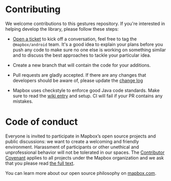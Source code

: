 # Contributing

We welcome contributions to this gestures repository. If you're interested in helping develop the library, please follow these steps:

- [Open a ticket](https://github.com/mapbox/mapbox-gestures-android/issues/new) to kick off a conversation, feel free to tag the `@mapbox/android` team. It's a good idea to explain your plans before you push any code to make sure no one else is working on something similar and to discuss the best approaches to tackle your particular idea.

- Create a new branch that will contain the code for your additions.

- Pull requests are gladly accepted. If there are any changes that developers should be aware of, please update the [change log](CHANGELOG.md)

- Mapbox uses checkstyle to enforce good Java code standards. Make sure to read the [wiki entry](https://github.com/mapbox/mapbox-java/wiki/Setting-up-Mapbox-checkstyle) and setup. CI will fail if your PR contains any mistakes. 

# Code of conduct
Everyone is invited to participate in Mapbox’s open source projects and public discussions: we want to create a welcoming and friendly environment. Harassment of participants or other unethical and unprofessional behavior will not be tolerated in our spaces. The [Contributor Covenant](http://contributor-covenant.org) applies to all projects under the Mapbox organization and we ask that you please read [the full text](http://contributor-covenant.org/version/1/2/0/).

You can learn more about our open source philosophy on [mapbox.com](https://www.mapbox.com/about/open/).